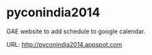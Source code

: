 pyconindia2014
==============

GAE website to add schedule to google calendar.

URL: http://pyconindia2014.appspot.com
